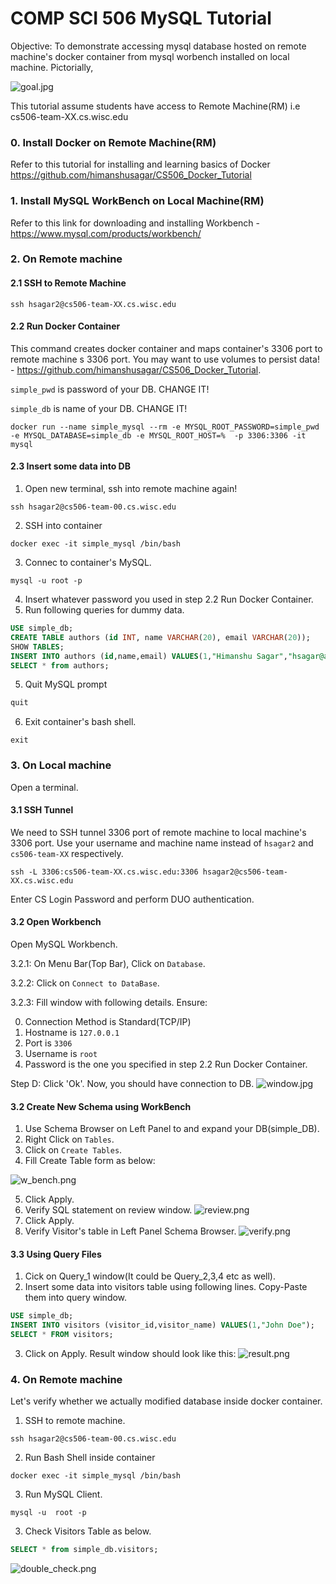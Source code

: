 # COMP SCI 506 MySQL Tutorial

Objective:
To demonstrate accessing mysql database hosted on remote machine's docker container from mysql worbench installed on local machine.
Pictorially,

![goal.jpg](images/goal.jpg)

This tutorial assume students have access to Remote Machine(RM) i.e cs506-team-XX.cs.wisc.edu

### 0. Install Docker on Remote Machine(RM)
Refer to this tutorial for installing and learning basics of Docker
https://github.com/himanshusagar/CS506_Docker_Tutorial

### 1. Install MySQL WorkBench on Local Machine(RM)
Refer to this link for downloading and installing Workbench - https://www.mysql.com/products/workbench/

### 2. On Remote machine
#### 2.1 SSH to Remote Machine
```shell
ssh hsagar2@cs506-team-XX.cs.wisc.edu
````
#### 2.2 Run Docker Container
This command creates docker container and maps container's 3306 port to remote machine
s 3306 port. You may want to use volumes to persist data! - https://github.com/himanshusagar/CS506_Docker_Tutorial.

`simple_pwd` is password of your DB. CHANGE IT!

`simple_db` is name of your DB. CHANGE IT!

```shell
docker run --name simple_mysql --rm -e MYSQL_ROOT_PASSWORD=simple_pwd -e MYSQL_DATABASE=simple_db -e MYSQL_ROOT_HOST=%  -p 3306:3306 -it mysql
```
#### 2.3 Insert some data into DB
1. Open new terminal, ssh into remote machine again!
```shell
ssh hsagar2@cs506-team-00.cs.wisc.edu
````
2. SSH into container
```shell
docker exec -it simple_mysql /bin/bash
```
3. Connec to container's MySQL.
```shell
mysql -u root -p
```
4. Insert whatever password you used in step  2.2 Run Docker Container.
5. Run following queries for dummy data.
```sql
USE simple_db;
CREATE TABLE authors (id INT, name VARCHAR(20), email VARCHAR(20));
SHOW TABLES;
INSERT INTO authors (id,name,email) VALUES(1,"Himanshu Sagar","hsagar@abc.def");
SELECT * from authors;
```
5. Quit MySQL prompt
```sql
quit
```
6. Exit container's bash shell.
```shell
exit
```

### 3. On Local machine
Open a terminal.
#### 3.1 SSH Tunnel 
We need to SSH tunnel 3306 port of remote machine to local machine's 3306 port.
Use your username and machine name instead of `hsagar2` and `cs506-team-XX` respectively.
```shell
ssh -L 3306:cs506-team-XX.cs.wisc.edu:3306 hsagar2@cs506-team-XX.cs.wisc.edu
```
Enter CS Login Password and perform DUO authentication.

#### 3.2 Open Workbench
Open MySQL Workbench.

3.2.1: On Menu Bar(Top Bar), Click on `Database`.

3.2.2: Click on `Connect to DataBase`. 

3.2.3: Fill window with following details. Ensure:

0. Connection Method is Standard(TCP/IP)
1. Hostname is `127.0.0.1`
2. Port is `3306`
3. Username is `root`
4. Password is the one you specified in step 2.2 Run Docker Container.

Step D: Click 'Ok'.
Now, you should have connection to DB.
![window.jpg](images/window.jpg)

#### 3.2 Create New Schema using WorkBench
1. Use Schema Browser on Left Panel to and expand your DB(simple_DB).
2. Right Click on `Tables`.
3. Click on `Create Tables`.
4. Fill Create Table form as below:

![w_bench.png](images/w_bench.png)

5. Click Apply.
6. Verify SQL statement on review window.
   ![review.png](images/review.png)
7. Click Apply.
8. Verify Visitor's table in Left Panel Schema Browser.
   ![verify.png](images/verify.png)

#### 3.3 Using Query Files
1. Cick on Query_1 window(It could be Query_2,3,4 etc as well).
2. Insert some data into visitors table using following lines. Copy-Paste them into query window.
```sql
USE simple_db;
INSERT INTO visitors (visitor_id,visitor_name) VALUES(1,"John Doe");
SELECT * FROM visitors;
```
3. Click on Apply. Result window should look like this:
   ![result.png](images/result.png)


### 4. On Remote machine
Let's verify whether we actually modified database inside docker container.
1. SSH to remote machine. 
```shell
ssh hsagar2@cs506-team-00.cs.wisc.edu
````
2. Run Bash Shell inside container
```shell
docker exec -it simple_mysql /bin/bash
```
3. Run MySQL Client.
```shell
mysql -u  root -p
```
3. Check Visitors Table as below. 
```sql
SELECT * from simple_db.visitors;
```
![double_check.png](images/double_check.png)